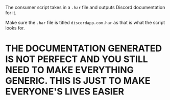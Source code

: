 The consumer script takes in a `.har` file and outputs Discord documentation for it.

Make sure the `.har` file is titled `discordapp.com.har` as that is what the script looks for.

# THE DOCUMENTATION GENERATED IS NOT PERFECT AND YOU STILL NEED TO MAKE EVERYTHING GENERIC. THIS IS JUST TO MAKE EVERYONE'S LIVES EASIER
